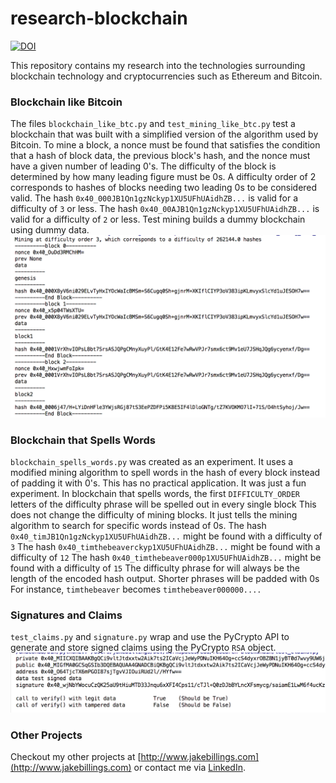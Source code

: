 # research-blockchain #

[![DOI](https://zenodo.org/badge/95069337.svg)](https://zenodo.org/badge/latestdoi/95069337)

This repository contains my research into the technologies surrounding blockchain technology and cryptocurrencies such as Ethereum and Bitcoin.

### Blockchain like Bitcoin ###
The files `blockchain_like_btc.py` and `test_mining_like_btc.py` test a blockchain that was built with a simplified version of the algorithm used by Bitcoin.
To mine a block, a nonce must be found that satisfies the condition that a hash of block data, the previous block's hash, and the nonce must have a given number of leading 0's.
The difficulty of the block is determined by how many leading figure must be 0s.
A difficulty order of 2 corresponds to hashes of blocks needing two leading 0s to be considered valid.
The hash `0x40_000JB1Qn1gzNckyp1XU5UFhUAidhZB...` is valid for a difficulty of `3` or less.
The hash `0x40_00AJB1Qn1gzNckyp1XU5UFhUAidhZB...` is valid for a difficulty of `2` or less. Test mining builds a dummy blockchain using dummy data.
![test_mining_like_btc.png](imgs/test_mining_like_btc.png)

### Blockchain that Spells Words ###
`blockchain_spells_words.py` was created as an experiment. It uses a modified mining algorithm to spell words in the hash of every block instead of padding it with 0's.
This has no practical application. It was just a fun experiment.
In blockchain that spells words, the first `DIFFICULTY_ORDER` letters of the difficulty phrase will be spelled out in every single block
This does not change the difficulty of mining blocks. It just tells the mining algorithm to search for specific
words instead of 0s.
The hash `0x40_timJB1Qn1gzNckyp1XU5UFhUAidhZB...` might be found with a difficulty of `3`
The hash `0x40_timthebeaverckyp1XU5UFhUAidhZB...` might be found with a difficulty of `12`
The hash `0x40_timthebeaver000p1XU5UFhUAidhZB...` might be found with a difficulty of `15`
The difficulty phrase for will always be the length of the encoded hash output. Shorter phrases will be padded with 0s
For instance, `timthebeaver` becomes `timthebeaver000000....`

### Signatures and Claims ###

`test_claims.py` and `signature.py` wrap and use the PyCrypto API to generate and store signed claims using the PyCrypto `RSA` object.
![test_claims.png](imgs/test_claims.png)

### Other Projects ###
Checkout my other projects at [http://www.jakebillings.com](http://www.jakebillings.com) or contact me via [LinkedIn](https://www.linkedin.com/in/jake-billings/).
